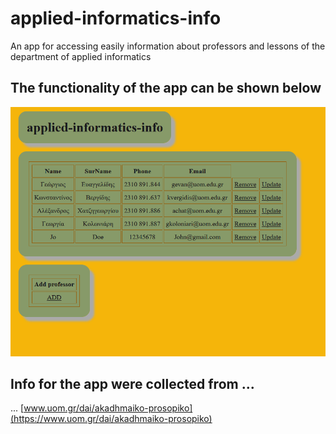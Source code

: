 # applied-informatics-info
An app for accessing easily information about professors and lessons of the department of applied informatics

## The functionality of the app can be shown below
![list-professors](https://github.com/Apostolos172/applied-informatics-info/blob/master/screenshots/list-professors.png?raw=true)

## Info for the app were collected from ...
... [www.uom.gr/dai/akadhmaiko-prosopiko](https://www.uom.gr/dai/akadhmaiko-prosopiko)

